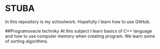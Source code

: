 # STUBA
In this repository is my schoolwork.
Hopefully I learn how to use GitHub.

##Programovacie techniky
At this subject I learn basics of C++ language and how to use computer memory when creating program. We learn some of sorting algorithms.
